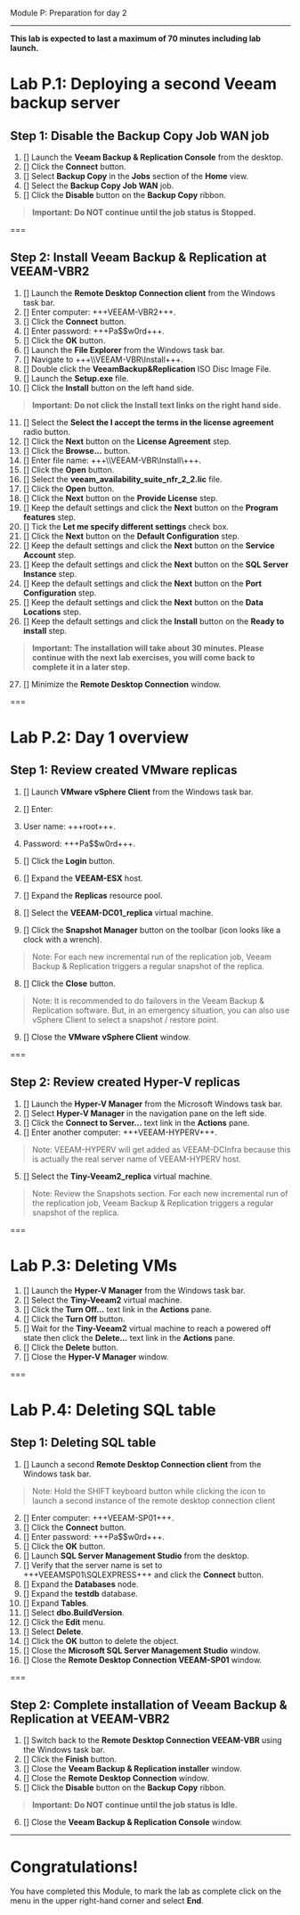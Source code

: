  Module P: Preparation for day 2

---
**This lab is expected to last a maximum of 70 minutes including lab launch.**

# Lab P.1: Deploying a second Veeam backup server

## Step 1: Disable the Backup Copy Job WAN job

1. [] Launch the **Veeam Backup & Replication Console** from the desktop.
2. [] Click the **Connect** button.
3. [] Select **Backup Copy** in the **Jobs** section of the **Home** view.
4. [] Select the **Backup Copy Job WAN** job.
5. [] Click the **Disable** button on the **Backup Copy** ribbon.
> **Important: Do NOT continue until the job status is Stopped.**

===

## Step 2: Install Veeam Backup & Replication at VEEAM-VBR2

1. [] Launch the **Remote Desktop Connection client** from the Windows task bar.
2. [] Enter computer: +++VEEAM-VBR2+++.
3. [] Click the **Connect** button.
4. [] Enter password: +++Pa$$w0rd+++.
5. [] Click the **OK** button.
6. [] Launch the **File Explorer** from the Windows task bar.
7. [] Navigate to +++\\\\VEEAM-VBR\\Install+++.
8. [] Double click the **VeeamBackup&Replication** ISO Disc Image File.
9. [] Launch the **Setup.exe** file.
10. [] Click the **Install** button on the left hand side.
> **Important: Do not click the Install text links on the right hand side.**

11. [] Select the **Select the I accept the terms in the license agreement** radio button.
12. [] Click the **Next** button on the **License Agreement** step.
13. [] Click the **Browse...** button.
14. [] Enter file name: +++\\\\VEEAM-VBR\\Install\\+++.
15. [] Click the **Open** button.
16. [] Select the **veeam_availability_suite_nfr_2_2.lic** file.
17. [] Click the **Open** button.
18. [] Click the **Next** button on the **Provide License** step.
19. [] Keep the default settings and click the **Next** button on the **Program features** step.
20. [] Tick the **Let me specify different settings** check box.
21. [] Click the **Next** button on the **Default Configuration** step.
22. [] Keep the default settings and click the **Next** button on the **Service Account** step.
23. [] Keep the default settings and click the **Next** button on the **SQL Server Instance** step.
24. [] Keep the default settings and click the **Next** button on the **Port Configuration** step.
25. [] Keep the default settings and click the **Next** button on the **Data Locations** step.
26. [] Keep the default settings and click the **Install** button on the **Ready to install** step.
> **Important: The installation will take about 30 minutes. Please continue with the next lab exercises, you will come back to complete it in a later step.**

27. [] Minimize the **Remote Desktop Connection** window.

===

# Lab P.2: Day 1 overview

## Step 1: Review created VMware replicas

1. [] Launch **VMware vSphere Client** from the Windows task bar.
2. [] Enter:
 1. User name: +++root+++.
 2. Password: +++Pa$$w0rd+++.

3. [] Click the **Login** button.
4. [] Expand the **VEEAM-ESX** host.
5. [] Expand the **Replicas** resource pool.
6. [] Select the **VEEAM-DC01_replica** virtual machine.
7. [] Click the **Snapshot Manager** button on the toolbar (icon looks like a clock with a wrench).
> Note: For each new incremental run of the replication job, Veeam Backup & Replication triggers a regular snapshot of the replica.

8. [] Click the **Close** button.
> Note: It is recommended to do failovers in the Veeam Backup & Replication software. But, in an emergency situation, you can also use vSphere Client to select a snapshot / restore point.

9. [] Close the **VMware vSphere Client** window.

===

## Step 2: Review created Hyper-V replicas

1. [] Launch the **Hyper-V Manager** from the Microsoft Windows task bar.
2. [] Select **Hyper-V Manager** in the navigation pane on the left side.
3. [] Click the **Connect to Server...** text link in the **Actions** pane.
4. [] Enter another computer: +++VEEAM-HYPERV+++.
> Note: VEEAM-HYPERV will get added as VEEAM-DCInfra because this is actually the real server name of VEEAM-HYPERV host.

5. [] Select the **Tiny-Veeam2_replica** virtual machine.
> Note: Review the Snapshots section. For each new incremental run of the replication job, Veeam Backup & Replication triggers a regular snapshot of the replica.

===

# Lab P.3: Deleting VMs

1. [] Launch the **Hyper-V Manager** from the Windows task bar.
2. [] Select the **Tiny-Veeam2** virtual machine.
3. [] Click the **Turn Off...** text link in the **Actions** pane.
4. [] Click the **Turn Off** button.
5. [] Wait for the **Tiny-Veeam2** virtual machine to reach a powered off state then click the **Delete...** text link in the **Actions** pane.
6. [] Click the **Delete** button.
7. [] Close the **Hyper-V Manager** window.

===

# Lab P.4: Deleting SQL table

## Step 1: Deleting SQL table

1. [] Launch a second **Remote Desktop Connection client** from the Windows task bar.
> Note: Hold the SHIFT keyboard button while clicking the icon to launch a second instance of the remote desktop connection client

2. [] Enter computer: +++VEEAM-SP01+++.
3. [] Click the **Connect** button.
4. [] Enter password: +++Pa$$w0rd+++.
5. [] Click the **OK** button.
6. [] Launch **SQL Server Management Studio** from the desktop.
7. [] Verify that the server name is set to +++VEEAMSP01\SQLEXPRESS+++ and click the **Connect** button.
8. [] Expand the **Databases** node.
9. [] Expand the **testdb** database.
10. [] Expand **Tables**.
11. [] Select **dbo.BuildVersion**.
12. [] Click the **Edit** menu.
13. [] Select **Delete**.
14. [] Click the **OK** button to delete the object.
15. [] Close the **Microsoft SQL Server Management Studio** window.
16. [] Close the **Remote Desktop Connection VEEAM-SP01** window.

===

## Step 2: Complete installation of Veeam Backup & Replication at VEEAM-VBR2

1. [] Switch back to the **Remote Desktop Connection VEEAM-VBR** using the Windows task bar.
2. [] Click the **Finish** button.
3. [] Close the **Veeam Backup & Replication installer** window.
4. [] Close the **Remote Desktop Connection** window.
5. [] Click the **Disable** button on the **Backup Copy** ribbon.
> **Important: Do NOT continue until the job status is Idle.**

6. [] Close the **Veeam Backup & Replication Console** window.

---

# Congratulations!

You have completed this Module, to mark the lab as complete click on the menu in the upper right-hand corner and select **End**.
